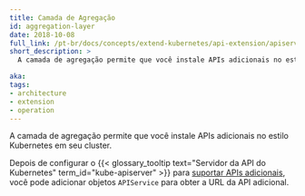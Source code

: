 ```yaml
---
title: Camada de Agregação
id: aggregation-layer
date: 2018-10-08
full_link: /pt-br/docs/concepts/extend-kubernetes/api-extension/apiserver-aggregation/
short_description: >
  A camada de agregação permite que você instale APIs adicionais no estilo Kubernetes em seu cluster.

aka: 
tags:
- architecture
- extension
- operation
---
```

 A camada de agregação permite que você instale APIs adicionais no estilo Kubernetes em seu cluster.

<!--more-->

Depois de configurar o {{< glossary_tooltip text="Servidor da API do Kubernetes" term_id="kube-apiserver" >}} para [suportar APIs adicionais](/docs/tasks/extend-kubernetes/configure-aggregation-layer/), você pode adicionar objetos `APIService` para obter a URL da API adicional.
